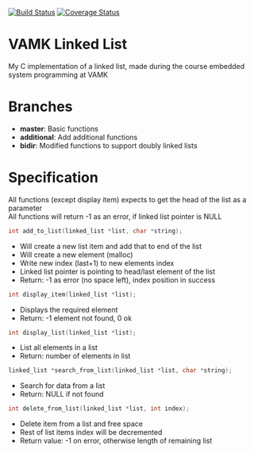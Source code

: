 [![Build Status](https://travis-ci.com/nnminh171298/VAMK-Linked-List.svg?branch=master)](https://travis-ci.com/nnminh171298/VAMK-Linked-List) [![Coverage Status](https://coveralls.io/repos/github/nnminh171298/VAMK-Linked-List/badge.svg?branch=master)](https://coveralls.io/github/nnminh171298/VAMK-Linked-List?branch=master)
# VAMK Linked List
My C implementation of a linked list, made during the course embedded system programming at VAMK
# Branches
* __master__: Basic functions  
* __additional__: Add additional functions  
* __bidir__: Modified functions to support doubly linked lists
# Specification
All functions (except display item) expects to get the head of the list as a parameter  
All functions will return -1 as an error, if linked list pointer is NULL  
```cpp
int add_to_list(linked_list *list, char *string);
```
* Will create a new list item and add that to end of the list
* Will create a new element (malloc)
* Write new index (last+1) to new elements index
* Linked list pointer is pointing to head/last element of the list
* Return: -1 as error (no space left), index position in success
```cpp
int display_item(linked_list *list);
```
* Displays the required element
* Return: -1 element not found, 0 ok
```cpp
int display_list(linked_list *list);
```
* List all elements in a list
* Return: number of elements in list
```cpp
linked_list *search_from_list(linked_list *list, char *string);
```
* Search for data from a list
* Return: NULL if not found
```cpp
int delete_from_list(linked_list *list, int index);
```
* Delete item from a list and free space
* Rest of list items index will be decremented
* Return value: -1 on error, otherwise length of remaining list
